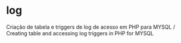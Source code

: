 # log
Criação de tabela e triggers de log de acesso em PHP para MYSQL /  Creating table and accessing log triggers in PHP for MYSQL
